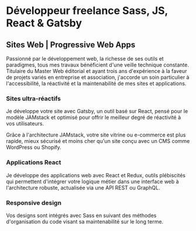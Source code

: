 # Développeur freelance Sass, JS, React & Gatsby

## Sites Web | Progressive Web Apps

Passionné par le développement web, la richesse de ses outils et paradigmes, tous mes travaux bénéficient d'une veille technique constante. Titulaire du Master Web éditorial et ayant trois ans d'expérience à la faveur de projets variés en entreprise et association, j'accorde un soin particulier à l'accessibilité, la réactivité et la maintenabilité de mes sites et applications.

### Sites ultra-réactifs

Je développe votre site avec Gatsby, un outil basé sur React, pensé pour le modèle JAMstack et optimisé pour offrir le meilleur degré de réactivité à vos utilisateurs.

Grâce à l'architecture JAMstack, votre site vitrine ou e-commerce est plus rapide, mieux sécurisé et moins cher qu'un site conçu avec un CMS comme WordPress ou Shopify.

### Applications React

Je développe des applications web avec React et Redux, outils plébiscités qui permettent d'intégrer votre logique métier dans une interface web à l'architecture robuste, actualisée via une API REST ou GraphQL.

### Responsive design

Vos designs sont intégrés avec Sass en suivant des méthodes d'organisation du code visant sa maintenabilité sur le long terme.
